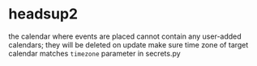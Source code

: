 # headsup2
the calendar where events are placed cannot contain any user-added calendars; they will be deleted on update
make sure time zone of target calendar matches `timezone` parameter in secrets.py 